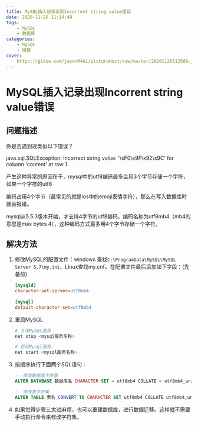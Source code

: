 ```yaml
---
title: MySQL插入记录出现Incorrent string value错误
date: 2020-11-26 11:14:49
tags:
	- MySQL
	- 数据库
categories:
	- MySQL
	- 报错
cover:
	https://gitee.com/jasonM4A1/pictureHost/raw/master/20201126112509.jpg
---
```


# MySQL插入记录出现Incorrent string value错误

## 问题描述

你是否遇到过类似以下错误？

java.sql.SQLException: Incorrect string value: '\xF0\x9F\x92\x9C' for column 'content' at row 1.

产生这种异常的原因在于，mysql中的utf8编码最多会用3个字节存储一个字符，如果一个字符的utf8

编码占用4个字节（最常见的就是ios中的emoji表情字符），那么在写入数据库时就会报错。

mysql从5.5.3版本开始，才支持4字节的utf8编码，编码名称为utf8mb4（mb4的意思是max bytes 4），这种编码方式最多用4个字节存储一个字符。

## 解决方法

1. 修改MySQL的配置文件：windows 查找`C:\ProgramData\MySQL\MySQL Server 5.7\my.ini`，Linux查找my.cnf。在配置文件最后添加如下字段：(先备份)

   ~~~ini
   [mysqld]
   character-set-server=utf8mb4
    
   [mysql]
   default-character-set=utf8mb4
   ~~~

2. 重启MySQL

   ~~~bash
   # 关闭MySQL服务
   net stop <mysql服务名称>
   
   # 启动Mysql服务
   net start <mysql服务名称>
   ~~~

   

3. 按顺序执行下面两个SQL语句：

   ~~~sql
   -- 修改数据库字符集
   ALTER DATABASE 数据库名 CHARACTER SET = utf8mb4 COLLATE = utf8mb4_unicode_ci
   
   -- 修改表字符集
   ALTER TABLE 表名 CONVERT TO CHARACTER SET utf8mb4 COLLATE utf8mb4_unicode_ci;
   ~~~
   
4. 如果觉得步骤三太过麻烦，也可以重建数据库，进行数据迁移。这样就不需要手动执行命令来修改字符集。



